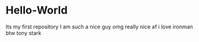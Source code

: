# Hello-World
Its my first repository
I am such a nice guy omg really nice af
i love ironman btw
tony stark
